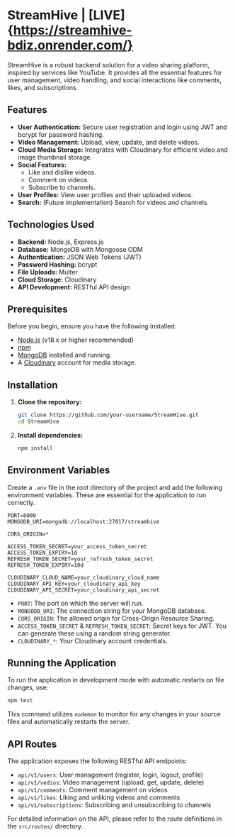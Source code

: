 # StreamHive  | [LIVE]{https://streamhive-bdiz.onrender.com/}

StreamHive is a robust backend solution for a video sharing platform, inspired by services like YouTube. It provides all the essential features for user management, video handling, and social interactions like comments, likes, and subscriptions.

## Features

- **User Authentication:** Secure user registration and login using JWT and bcrypt for password hashing.
- **Video Management:** Upload, view, update, and delete videos.
- **Cloud Media Storage:** Integrates with Cloudinary for efficient video and image thumbnail storage.
- **Social Features:**
    - Like and dislike videos.
    - Comment on videos.
    - Subscribe to channels.
- **User Profiles:** View user profiles and their uploaded videos.
- **Search:** (Future implementation) Search for videos and channels.

## Technologies Used

- **Backend:** Node.js, Express.js
- **Database:** MongoDB with Mongoose ODM
- **Authentication:** JSON Web Tokens (JWT)
- **Password Hashing:** bcrypt
- **File Uploads:** Multer
- **Cloud Storage:** Cloudinary
- **API Development:** RESTful API design

## Prerequisites

Before you begin, ensure you have the following installed:
- [Node.js](https://nodejs.org/en/) (v18.x or higher recommended)
- [npm](https://www.npmjs.com/)
- [MongoDB](https://www.mongodb.com/try/download/community) installed and running.
- A [Cloudinary](https://cloudinary.com/) account for media storage.

## Installation

1.  **Clone the repository:**
    ```bash
    git clone https://github.com/your-username/StreamHive.git
    cd StreamHive
    ```

2.  **Install dependencies:**
    ```bash
    npm install
    ```

## Environment Variables

Create a `.env` file in the root directory of the project and add the following environment variables. These are essential for the application to run correctly.

```env
PORT=8000
MONGODB_URI=mongodb://localhost:27017/streamhive

CORS_ORIGIN=*

ACCESS_TOKEN_SECRET=your_access_token_secret
ACCESS_TOKEN_EXPIRY=1d
REFRESH_TOKEN_SECRET=your_refresh_token_secret
REFRESH_TOKEN_EXPIRY=10d

CLOUDINARY_CLOUD_NAME=your_cloudinary_cloud_name
CLOUDINARY_API_KEY=your_cloudinary_api_key
CLOUDINARY_API_SECRET=your_cloudinary_api_secret
```

-   `PORT`: The port on which the server will run.
-   `MONGODB_URI`: The connection string for your MongoDB database.
-   `CORS_ORIGIN`: The allowed origin for Cross-Origin Resource Sharing.
-   `ACCESS_TOKEN_SECRET` & `REFRESH_TOKEN_SECRET`: Secret keys for JWT. You can generate these using a random string generator.
-   `CLOUDINARY_*`: Your Cloudinary account credentials.

## Running the Application

To run the application in development mode with automatic restarts on file changes, use:

```bash
npm test
```

This command utilizes `nodemon` to monitor for any changes in your source files and automatically restarts the server.

## API Routes

The application exposes the following RESTful API endpoints:

-   `api/v1/users`: User management (register, login, logout, profile)
-   `api/v1/vedios`: Video management (upload, get, update, delete)
-   `api/v1/comments`: Comment management on videos
-   `api/v1/likes`: Liking and unliking videos and comments
-   `api/v1/subscriptions`: Subscribing and unsubscribing to channels

For detailed information on the API, please refer to the route definitions in the `src/routes/` directory.
